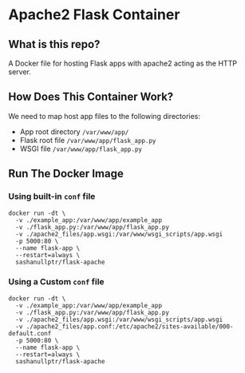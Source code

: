 # Apache2 Flask Container

## What is this repo?

A Docker file for  hosting Flask apps with apache2 acting as the HTTP server.

## How Does This Container Work?

We need to map host app files to the following directories:

* App root directory `/var/www/app/`
* Flask root file `/var/www/app/flask_app.py`
* WSGI file `/var/www/app/flask_app.py`

## Run The Docker Image

### Using built-in `conf` file

```shell
docker run -dt \
  -v ./example_app:/var/www/app/example_app
  -v ./flask_app.py:/var/www/app/flask_app.py
  -v ./apache2_files/app.wsgi:/var/www/wsgi_scripts/app.wsgi
  -p 5000:80 \
  --name flask-app \
  --restart=always \
  sashanullptr/flask-apache
```


### Using a Custom `conf` file

```shell
docker run -dt \
  -v ./example_app:/var/www/app/example_app
  -v ./flask_app.py:/var/www/app/flask_app.py
  -v ./apache2_files/app.wsgi:/var/www/wsgi_scripts/app.wsgi
  -v ./apache2_files/app.conf:/etc/apache2/sites-available/000-default.conf
  -p 5000:80 \
  --name flask-app \
  --restart=always \
  sashanullptr/flask-apache
```
